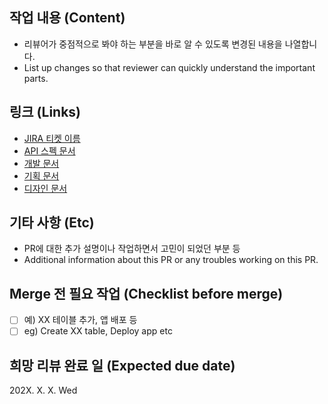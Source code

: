 ## 작업 내용 (Content)

- 리뷰어가 중점적으로 봐야 하는 부분을 바로 알 수 있도록 변경된 내용을 나열합니다.
- List up changes so that reviewer can quickly understand the important parts.

## 링크 (Links)

- [JIRA 티켓 이름](http://jiraaddress.com/browse/API-1)
- [API 스펙 문서](http://wikiaddress.com/)
- [개발 문서](http://wikiaddress.com/)
- [기획 문서](http://wikiaddress.com/)
- [디자인 문서](http://wikiaddress.com/)

## 기타 사항 (Etc)

- PR에 대한 추가 설명이나 작업하면서 고민이 되었던 부분 등
- Additional information about this PR or any troubles working on this PR.

## Merge 전 필요 작업 (Checklist before merge)

- [ ] 예) XX 테이블 추가, 앱 배포 등
- [ ] eg) Create XX table, Deploy app etc

## 희망 리뷰 완료 일 (Expected due date)

202X. X. X. Wed